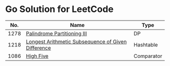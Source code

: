 # Go Solution for LeetCode

 No. | Name | Type |
--- | --- | ---
1278 | [Palindrome Partitioning III][1278] | DP
1218 | [Longest Arithmetic Subsequence of Given Difference][1218] | Hashtable
1086 | [High Five][1086] | Comparator  


[1278]: ./1278.%20Palindrome%20Partitioning%20III/
[1218]: ./1218.%20Longest%20Arithmetic%20Subsequence%20of%20Given%20Difference/
[1086]: ./1086.%20High%20Five/
